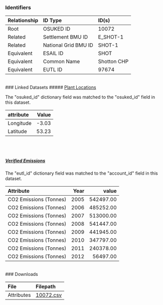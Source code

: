 ### Identifiers

| Relationship   | ID Type              | ID(s)       |
|:---------------|:---------------------|:------------|
| Root           | OSUKED ID            | 10072       |
| Related        | Settlement BMU ID    | E_SHOT-1    |
| Related        | National Grid BMU ID | SHOT-1      |
| Equivalent     | ESAIL ID             | SHOT        |
| Equivalent     | Common Name          | Shotton CHP |
| Equivalent     | EUTL ID              | 97674       |

<br>
### Linked Datasets
##### <a href="https://raw.githubusercontent.com/OSUKED/Dictionary-Datasets/main/datasets/plant-locations/datapackage.json">Plant Locations</a>



The "osuked_id" dictionary field was matched to the "osuked_id" field in this dataset.

| attribute   |   Value |
|:------------|--------:|
| Longitude   |   -3.03 |
| Latitude    |   53.23 |

<br><br>
##### <a href="https://raw.githubusercontent.com/OSUKED/Dictionary-Datasets/main/datasets/verified-emissions/datapackage.json">Verified Emissions</a>



The "eutl_id" dictionary field was matched to the "account_id" field in this dataset.

| Attribute              |   Year |     value |
|:-----------------------|-------:|----------:|
| CO2 Emissions (Tonnes) |   2005 | 542497.00 |
| CO2 Emissions (Tonnes) |   2006 | 485252.00 |
| CO2 Emissions (Tonnes) |   2007 | 513000.00 |
| CO2 Emissions (Tonnes) |   2008 | 541447.00 |
| CO2 Emissions (Tonnes) |   2009 | 441945.00 |
| CO2 Emissions (Tonnes) |   2010 | 347797.00 |
| CO2 Emissions (Tonnes) |   2011 | 240378.00 |
| CO2 Emissions (Tonnes) |   2012 |  56497.00 |


<br>
### Downloads


| File       | Filepath                                                                              |
|:-----------|:--------------------------------------------------------------------------------------|
| Attributes | [10072.csv](https://osuked.github.io/Power-Station-Dictionary/object_attrs/10072.csv) |
